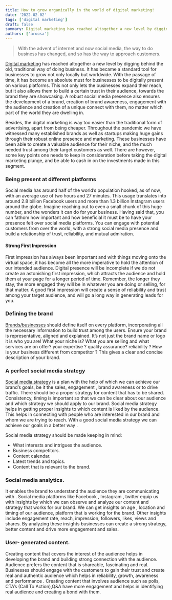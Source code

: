 ```yaml
---
title: How to grow organically in the world of digital marketing!
date: '2022-02-02'
tags: ['digital marketing']
draft: false
summary: Digital marketing has reached altogether a new level by digging behind the old, traditional way of doing business. It has became a standard tool for businesses to grow not only locally but worldwide.
authors: ['aroosa']
---
```


> With the advent of internet and now social media, the way to do
> business has changed, and so has the way to approach customers.

[Digital marketing](https://wudav.com/services/digital-marketing) has reached altogether a new level by digging behind the old, traditional way of doing business. It has became a standard tool for businesses to grow not only locally but worldwide. With the passage of time, it has become an absolute must for businesses to be digitally present on various platforms. This not only lets the businesses expand their reach, but it also allows them to build a certain trust in their audience, towards the brand they are showcasing. A robust social media presence also ensures the development of a brand, creation of brand awareness, engagement with the audience and creation of a unique connect with them, no matter which part of the world they are dwelling in.

Besides, the digital marketing is way too easier than the traditional form of advertising, apart from being cheaper. Throughout the pandemic we have witnessed many established brands as well as startups making huge gains through their robust online presence and marketing. These businesses have been able to create a valuable audience for their niche, and the much needed trust among their target customers as well. There are however, some key points one needs to keep in consideration before taking the digital marketing plunge, and be able to cash in on the investments made in this segment.

### Being present at different platforms

Social media has around half of the world’s population hooked, as of now, with an average use of two hours and 27 minutes. This usage translates into around 2.8 billion Facebook users and more than 1.3 billion Instagram users around the globe. Imagine reaching out to even a small chunk of this huge number, and the wonders it can do for your business. Having said that, you can fathom how important and how beneficial it must be to have your presence felt over social media platforms. You can engage with potential customers from over the world, with a strong social media presence and build a relationship of trust, reliability, and mutual admiration.

#### Strong First Impression

First impression has always been important and with things moving onto the virtual space, it has become all the more imperative to hold the attention of our intended audience. Digital presence will be incomplete if we do not create an astonishing first impression, which attracts the audience and hold them at your page for a longer period of time. Remember, the longer they stay, the more engaged they will be in whatever you are doing or selling, for that matter. A good first impression will create a sense of reliability and trust among your target audience, and will go a long way in generating leads for you.

### Defining the brand

[Brands/businesses](https://wudav.com/services/brand-audit) should define itself on every platform, incorporating all the necessary information to build trust among the users. Ensure your brand is representative, aligned and explained. It’s not just the brand name or logo it is who you are! What your niche is? What you are selling and what services are on offer? your expertise ? quality assurance? reliability ? How is your business different from competitor ? This gives a clear and concise description of your brand.

### A perfect social media strategy

[Social media strategy](https://wudav.com/services/social-media-marketing) is a plan with the help of which we can achieve our brand’s goals, be it the sales, engagement , brand awareness or to drive traffic. There should be a proper strategy for content that has to be shared. Consistency, timing is important so that we can be clear about our audience and which strategy we should apply to our brand. Social media strategy helps in getting proper insights to which content is liked by the audience. This helps in connecting with people who are interested in our brand and whom we are trying to reach. With a good social media strategy we can achieve our goals in a better way .

Social media strategy should be made keeping in mind:

-  What interests and intrigues the audience.
-  Business competitors.
-  Content calendar.
-  Latest trends and topics.
-  Content that is relevant to the brand.

### Social media analytics.

It enables the brand to understand the audience they are communicating with . Social media platforms like Facebook , Instagram , twitter equip us with insights by which we can observe and analyze our content and strategy that works for our brand. We can get insights on age , location and timing of our audience, platform that is working for the brand. Other insights include engagement rate, reach, impression, followers, likes, views and shares. By analyzing these insights businesses can create a strong strategy, better content and drive more engagement and sales.

### User- generated content.

Creating content that covers the interest of the audience helps in developing the brand and building strong connection with the audience. Audience prefers the content that is shareable, fascinating and real. Businesses should engage with the customers to gain their trust and create real and authentic audience which helps in reliability, growth, awareness and performance . Creating content that involves audience such as polls, CTA’s (Call To Action),Q&A have more engagement and helps in identifying real audience and creating a bond with them.
